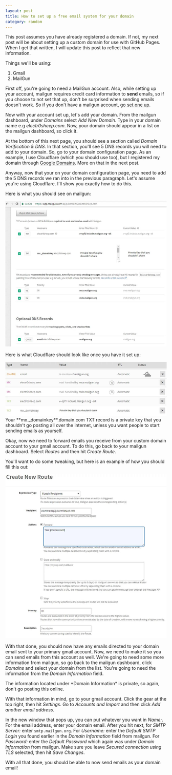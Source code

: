 ```yaml
---
layout: post
title: How to set up a free email system for your domain
category: random
---
```


<div markdown="1" class="alert alert-danger" role="alert">
This post assumes you have already registered a domain. If not, my next post
will be about setting up a custom domain for use with GitHub Pages. When I get
that written, I will update this post to reflect that new information.
</div>

Things we'll be using:
1. Gmail
2. MailGun

First off, you're going to need a MailGun account. Also, while setting up your
account, mailgun requires credit card information to **send** emails, so if you
choose to not set that up, don't be surprised when sending emails doesn't work.
So if you don't have a mailgun account, [go set one up](https://signup.mailgun.com/).

Now with your account set up, let's add your domain. From the mailgun dashboard,
under *Domains* select *Add New Domain*. Type in your domain name e.g
*electr0sheep.com*. Now, your domain should appear in a list on the mailgun
dashboard, so click it.

At the bottom of this next page, you should see a section called
*Domain Verification & DNS*. In that section, you'll see 5 DNS records you
will need to add to your domain. So, go to your domain configuration page. As an
example, I use Cloudflare (which you should use too), but I registered my domain
through [Google Domains](https://domains.google.com). More on that in the next
post.

Anyway, now that your on your domain configuration page, you need to add the 5
DNS records we ran into in the previous paragraph. Let's assume you're using
Cloudflare. I'll show you exactly how to do this.

Here is what you should see on mailgun:

<picture>
  <source srcset="/public/img/email/mailgun.webp" type="image/webp">
  <source srcset="/public/img/email/mailgun.jpg" type="image/jpeg">
  <img src="/public/img/email/mailgun.jpg" alt="Oops, this isn't right!">
</picture>

Here is what Cloudflare should look like once you have it set up:

<picture>
  <source srcset="/public/img/email/cloudflare.webp" type="image/webp">
  <source srcset="/public/img/email/cloudflare.jpg" type="image/jpeg">
  <img src="/public/img/email/cloudflare.jpg" alt="Oops, this isn't right!">
</picture>

<div markdown="1" class="alert alert-danger" role="alert">
Your **mx._domainkey**.domain.com TXT record is a private key that you shouldn't
go posting all over the internet, unless you want people to start sending emails
as yourself.
</div>

Okay, now we need to forward emails you receive from your custom domain account
to your gmail account. To do this, go back to your mailgun dashboard. Select
*Routes* and then hit *Create Route*.

You'll want to do some tweaking, but here is an example of how you should fill
this out:

![](/public/img/email/route.jpg)

With that done, you should now have any emails directed to your domain email
sent to your primary gmail account. Now, we need to make it so you can send
emails from this account as well. We're going to need some more information from
mailgun, so go back to the mailgun dashboard, click *Domains* and select your
domain from the list. You're going to need the information from the
*Domain Information* field.

<div markdown="1" class="alert alert-danger" role="alert">
The information located under *Domain Information* is private, so again, don't
go posting this online.
</div>

With that information in mind, go to your gmail account. Click the gear at the
top right, then hit *Settings*. Go to *Accounts and Import* and then click
*Add another email address*.

In the new window that pops up, you can put whatever you want in *Name:*. For
the email address, enter your domain email. After you hit next, for *SMTP Server:*
enter `smtp.mailgun.org`. For *Username:* enter the *Default SMTP Login* you found
earlier in the *Domain Information* field from mailgun. For *Password:* enter
the *Default Password* which again was under *Domain Information* from mailgun.
Make sure you leave *Secured connection using TLS* selected, then hit *Save Changes*.

With all that done, you should be able to now send emails as your domain email!
